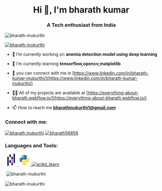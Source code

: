 <h1 align="center">Hi 👋, I'm bharath kumar</h1>
<h3 align="center">A Tech enthusiast from India</h3>

<p align="left"> <img src="https://komarev.com/ghpvc/?username=bharath-inukurthi&label=Profile%20views&color=0e75b6&style=flat" alt="bharath-inukurthi" /> </p>

<p align="left"> <a href="https://github.com/ryo-ma/github-profile-trophy"><img src="https://github-profile-trophy.vercel.app/?username=bharath-inukurthi" alt="bharath-inukurthi" /></a> </p>

- 🔭 I’m currently working on **anemia detection model using deep learning**

- 🌱 I’m currently learning **tensorflow,opencv,matplotlib**

- 👯 you can connect with me in [https://www.linkedin.com/in/bharath-kumar-inukurthi/](https://www.linkedin.com/in/bharath-kumar-inukurthi/)

- 👨‍💻 All of my projects are available at [https://everything-about-bharath.webflow.io/](https://everything-about-bharath.webflow.io/)

- 📫 How to reach me **bharathinukurthi1@gmail.com**

<h3 align="left">Connect with me:</h3>
<p align="left">
<a href="https://linkedin.com/in/bharath inukurthi" target="blank"><img align="center" src="https://raw.githubusercontent.com/rahuldkjain/github-profile-readme-generator/master/src/images/icons/Social/linked-in-alt.svg" alt="bharath inukurthi" height="30" width="40" /></a>
<a href="https://instagram.com/bharath56858" target="blank"><img align="center" src="https://raw.githubusercontent.com/rahuldkjain/github-profile-readme-generator/master/src/images/icons/Social/instagram.svg" alt="bharath56858" height="30" width="40" /></a>
</p>

<h3 align="left">Languages and Tools:</h3>
<p align="left"> <a href="https://pandas.pydata.org/" target="_blank" rel="noreferrer"> <img src="https://raw.githubusercontent.com/devicons/devicon/2ae2a900d2f041da66e950e4d48052658d850630/icons/pandas/pandas-original.svg" alt="pandas" width="40" height="40"/> </a> <a href="https://www.python.org" target="_blank" rel="noreferrer"> <img src="https://raw.githubusercontent.com/devicons/devicon/master/icons/python/python-original.svg" alt="python" width="40" height="40"/> </a> <a href="https://scikit-learn.org/" target="_blank" rel="noreferrer"> <img src="https://upload.wikimedia.org/wikipedia/commons/0/05/Scikit_learn_logo_small.svg" alt="scikit_learn" width="40" height="40"/> </a> </p>

<p>&nbsp;<img align="center" src="https://github-readme-stats.vercel.app/api?username=bharath-inukurthi&show_icons=true&locale=en" alt="bharath-inukurthi" /></p>

<p><img align="center" src="https://github-readme-streak-stats.herokuapp.com/?user=bharath-inukurthi&" alt="bharath-inukurthi" /></p>
